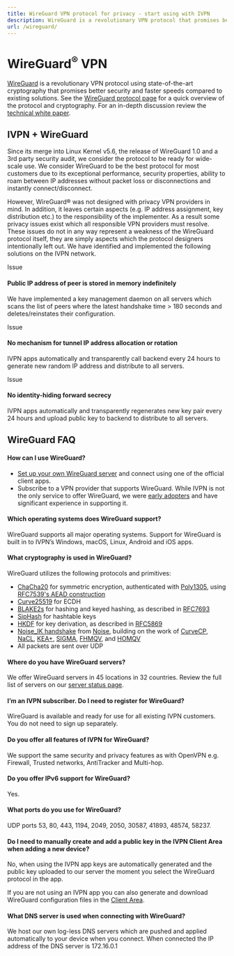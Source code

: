 ```yaml
---
title: WireGuard VPN protocol for privacy - start using with IVPN
description: WireGuard is a revolutionary VPN protocol that promises better security and faster speeds compared to existing solutions. IVPN offers WireGuard in our Windows, macOS, Linux, Android and iOS apps. Get set up and running with WireGuard VPN in two minutes.
url: /wireguard/
---
```

# WireGuard<sup>®</sup> VPN

[WireGuard](https://www.wireguard.com/) is a revolutionary VPN protocol using state-of-the-art cryptography that promises better security and faster speeds compared to existing solutions. See the [WireGuard protocol page](https://www.wireguard.com/) for a quick overview of the protocol and cryptography. For an in-depth discussion review the [technical white paper](https://www.wireguard.com/papers/wireguard.pdf).

## IVPN + WireGuard

Since its merge into Linux Kernel v5.6, the release of WireGuard 1.0 and a 3rd party security audit, we consider the protocol to be ready for wide-scale use. We consider WireGuard to be the best protocol for most customers due to its exceptional performance, security properties, ability to roam between IP addresses without packet loss or disconnections and instantly connect/disconnect.

However, WireGuard® was not designed with privacy VPN providers in mind. In addition, it leaves certain aspects (e.g. IP address assignment, key distribution etc.) to the responsibility of the implementer. As a result some privacy issues exist which all responsible VPN providers must resolve. These issues do not in any way represent a weakness of the WireGuard protocol itself, they are simply aspects which the protocol designers intentionally left out. We have identified and implemented the following solutions on the IVPN network.

<span class="badge">Issue</span>

#### Public IP address of peer is stored in memory indefinitely

We have implemented a key management daemon on all servers which scans the list of peers where the latest handshake time > 180 seconds and deletes/reinstates their configuration.

<span class="badge">Issue</span>

#### No mechanism for tunnel IP address allocation or rotation

IVPN apps automatically and transparently call backend every 24 hours to generate new random IP address and distribute to all servers.

<span class="badge">Issue</span>

#### No identity-hiding forward secrecy

IVPN apps automatically and transparently regenerates new key pair every 24 hours and upload public key to backend to distribute to all servers. 

## WireGuard  FAQ

#### How can I use WireGuard?

* [Set up your own WireGuard server](https://www.wireguard.com/quickstart/) and connect using one of the official client apps.
* Subscribe to a VPN provider that supports WireGuard. While IVPN is not the only service to offer WireGuard, we were [early adopters](/blog/introducing-wireguard-fully-automated/) and have significant experience in supporting it.

#### Which operating systems does WireGuard support?

WireGuard supports all major operating systems. Support for WireGuard is built in to IVPN’s Windows, macOS, Linux, Android and iOS apps.

#### What cryptography is used in WireGuard?

WireGuard utilizes the following protocols and primitives:

* [ChaCha20](http://cr.yp.to/chacha.html) for symmetric encryption, authenticated with [Poly1305](http://cr.yp.to/mac.html), using [RFC7539's AEAD construction](https://tools.ietf.org/html/rfc7539)
* [Curve25519](http://cr.yp.to/ecdh.html) for ECDH
* [BLAKE2s](https://blake2.net/) for hashing and keyed hashing, as described in [RFC7693](https://tools.ietf.org/html/rfc7693)
* [SipHash](http://cr.yp.to/siphash/siphash-20120918.pdf) for hashtable keys
* [HKDF](https://eprint.iacr.org/2010/264) for key derivation, as described in [RFC5869](https://tools.ietf.org/html/rfc5869)
* [Noise_IK handshake](https://www.wireguard.com/protocol/#key-exchange-and-data-packets) from [Noise](http://noiseprotocol.org/noise.pdf), building on the work of [CurveCP](http://www.curvecp.org/), [NaCL](http://cr.yp.to/highspeed/naclcrypto-20090310.pdf), [KEA+](http://research.microsoft.com/en-us/um/people/klauter/security_of_kea_ake_protocol.pdf), [SIGMA](http://webee.technion.ac.il/~hugo/sigma-pdf.pdf), [FHMQV](https://eprint.iacr.org/2009/408.pdf), and [HOMQV](https://eprint.iacr.org/2010/638.pdf)
* All packets are sent over UDP

#### Where do you have WireGuard servers?

We offer WireGuard servers in 45 locations in 32 countries. Review the full list of servers on our [server status page](/status/).

#### I’m an IVPN subscriber. Do I need to register for WireGuard?

WireGuard is available and ready for use for all existing IVPN customers. You do not need to sign up separately.

#### Do you offer all features of IVPN for WireGuard?

We support the same security and privacy features as with OpenVPN e.g. Firewall, Trusted networks, AntiTracker and Multi-hop.

#### Do you offer IPv6 support for WireGuard?

Yes.

#### What ports do you use for WireGuard?

UDP ports 53, 80, 443, 1194, 2049, 2050, 30587, 41893, 48574, 58237.

#### Do I need to manually create and add a public key in the IVPN Client Area when adding a new device?

No, when using the IVPN app keys are automatically generated and the public key uploaded to our server the moment you select the WireGuard protocol in the app.

If you are not using an IVPN app you can also generate and download WireGuard configuration files in the [Client Area](/account/wireguard-config).

#### What DNS server is used when connecting with WireGuard?

We host our own log-less DNS servers which are pushed and applied automatically to your device when you connect. When connected the IP address of the DNS server is 172.16.0.1
